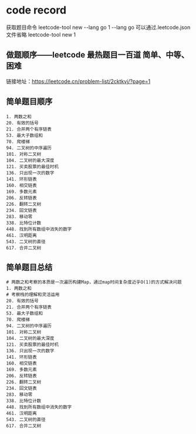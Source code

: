 # code record
获取题目命令 leetcode-tool new --lang go 1 
--lang go 可以通过.leetcode.json文件省略
leetcode-tool new  1




## 做题顺序——leetcode 最热题目一百道  简单、中等、困难
链接地址：https://leetcode.cn/problem-list/2cktkvj/?page=1
## 简单题目顺序
```shell
1. 两数之和
20. 有效的括号
21. 合并两个有序链表
53. 最大子数组和
70. 爬楼梯
94. 二叉树的中序遍历
101. 对称二叉树
104. 二叉树的最大深度
121. 买卖股票的最佳时机
136. 只出现一次的数字
141. 环形链表
160. 相交链表
169. 多数元素
206. 反转链表
226. 翻转二叉树
234. 回文链表
283. 移动零
338. 比特位计数
448. 找到所有数组中消失的数字
461. 汉明距离
543. 二叉树的直径
617. 合并二叉树
```

## 简单题目总结
```shell
# 两数之和考察的本质是一次遍历构建Map，通过map时间复杂度近乎O(1)的方式解决问题
1. 两数之和
# 考察栈的理解和灵活运用
20. 有效的括号
21. 合并两个有序链表
53. 最大子数组和
70. 爬楼梯
94. 二叉树的中序遍历
101. 对称二叉树
104. 二叉树的最大深度
121. 买卖股票的最佳时机
136. 只出现一次的数字
141. 环形链表
160. 相交链表
169. 多数元素
206. 反转链表
226. 翻转二叉树
234. 回文链表
283. 移动零
338. 比特位计数
448. 找到所有数组中消失的数字
461. 汉明距离
543. 二叉树的直径
617. 合并二叉树

```

